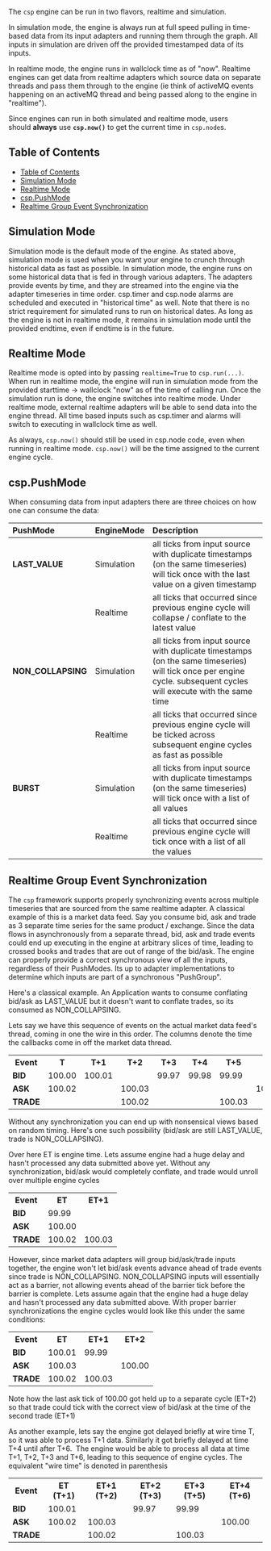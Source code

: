 The `csp` engine can be run in two flavors, realtime and simulation.

In simulation mode, the engine is always run at full speed pulling in time-based data from its input adapters and running them through the graph.
All inputs in simulation are driven off the provided timestamped data of its inputs.

In realtime mode, the engine runs in wallclock time as of "now".
Realtime engines can get data from realtime adapters which source data on separate threads and pass them through to the engine (ie think of activeMQ events happening on an activeMQ thread and being passed along to the engine in "realtime").

Since engines can run in both simulated and realtime mode, users should **always** use **`csp.now()`** to get the current time in `csp.node`s.

## Table of Contents

- [Table of Contents](#table-of-contents)
- [Simulation Mode](#simulation-mode)
- [Realtime Mode](#realtime-mode)
- [csp.PushMode](#csppushmode)
- [Realtime Group Event Synchronization](#realtime-group-event-synchronization)

## Simulation Mode

Simulation mode is the default mode of the engine.
As stated above, simulation mode is used when you want your engine to crunch through historical data as fast as possible.
In simulation mode, the engine runs on some historical data that is fed in through various adapters.
The adapters provide events by time, and they are streamed into the engine via the adapter timeseries in time order.
csp.timer and csp.node alarms are scheduled and executed in "historical time" as well.
Note that there is no strict requirement for simulated runs to run on historical dates.
As long as the engine is not in realtime mode, it remains in simulation mode until the provided endtime, even if endtime is in the future.

## Realtime Mode

Realtime mode is opted into by passing `realtime=True` to `csp.run(...)`.
When run in realtime mode, the engine will run in simulation mode from the provided starttime → wallclock "now" as of the time of calling run.
Once the simulation run is done, the engine switches into realtime mode.
Under realtime mode, external realtime adapters will be able to send data into the engine thread.
All time based inputs such as csp.timer and alarms will switch to executing in wallclock time as well.

As always, `csp.now()` should still be used in csp.node code, even when running in realtime mode.
`csp.now()` will be the time assigned to the current engine cycle.

## csp.PushMode

When consuming data from input adapters there are three choices on how one can consume the data:

| PushMode       | EngineMode | Description |
| :-------       | :--------- | :---------- |
| **LAST_VALUE** | Simulation | all ticks from input source with duplicate timestamps (on the same timeseries) will tick once with the last value on a given timestamp |
|           | Realtime   | all ticks that occurred since previous engine cycle will collapse / conflate to the latest value |
| **NON_COLLAPSING** | Simulation | all ticks from input source with duplicate timestamps (on the same timeseries) will tick once per engine cycle. subsequent cycles will execute with the same time |
|           | Realtime | all ticks that occurred since previous engine cycle will be ticked across subsequent engine cycles as fast as possible |
| **BURST**      | Simulation | all ticks from input source with duplicate timestamps (on the same timeseries) will tick once with a list of all values |
|           | Realtime | all ticks that occurred since previous engine cycle will tick once with a list of all the values |

## Realtime Group Event Synchronization

The `csp` framework supports properly synchronizing events across multiple timeseries that are sourced from the same realtime adapter.
A classical example of this is a market data feed.
Say you consume bid, ask and trade as 3 separate time series for the same product / exchange.
Since the data flows in asynchronously from a separate thread, bid, ask and trade events could end up executing in the engine at arbitrary slices of time, leading to crossed books and trades that are out of range of the bid/ask.
The engine can properly provide a correct synchronous view of all the inputs, regardless of their PushModes.
Its up to adapter implementations to determine which inputs are part of a synchronous "PushGroup".

Here's a classical example.
An Application wants to consume conflating bid/ask as LAST_VALUE but it doesn't want to conflate trades, so its consumed as NON_COLLAPSING.

Lets say we have this sequence of events on the actual market data feed's thread, coming in one the wire in this order.
The columns denote the time the callbacks come in off the market data thread.

<table>
<tbody>
<tr>
<th>Event</th>
<th>T</th>
<th>T+1</th>
<th>T+2</th>
<th>T+3</th>
<th>T+4</th>
<th>T+5</th>
<th>T+6</th>
</tr>
&#10;<tr>
<td><strong>BID</strong></td>
<td>100.00</td>
<td>100.01</td>
<td><br />
</td>
<td>99.97</td>
<td>99.98</td>
<td>99.99</td>
<td><br />
</td>
</tr>
<tr>
<td><strong>ASK</strong></td>
<td>100.02</td>
<td><br />
</td>
<td>100.03</td>
<td><br />
</td>
<td><br />
</td>
<td><br />
</td>
<td>100.00</td>
</tr>
<tr>
<td><strong>TRADE</strong></td>
<td><br />
</td>
<td><br />
</td>
<td>100.02</td>
<td><br />
</td>
<td><br />
</td>
<td>100.03</td>
<td><br />
</td>
</tr>
</tbody>
</table>

Without any synchronization you can end up with nonsensical views based on random timing.
Here's one such possibility (bid/ask are still LAST_VALUE, trade is NON_COLLAPSING).

Over here ET is engine time.
Lets assume engine had a huge delay and hasn't processed any data submitted above yet.
Without any synchronization, bid/ask would completely conflate, and trade would unroll over multiple engine cycles

<table>
<tbody>
<tr>
<th>Event</th>
<th>ET</th>
<th>ET+1</th>
</tr>
&#10;<tr>
<td><strong>BID</strong></td>
<td>99.99</td>
<td><br />
</td>
</tr>
<tr>
<td><strong>ASK</strong></td>
<td>100.00</td>
<td><br />
</td>
</tr>
<tr>
<td><strong>TRADE</strong></td>
<td>100.02</td>
<td>100.03</td>
</tr>
</tbody>
</table>

However, since market data adapters will group bid/ask/trade inputs together, the engine won't let bid/ask events advance ahead of trade events since trade is NON_COLLAPSING.
NON_COLLAPSING inputs will essentially act as a barrier, not allowing events ahead of the barrier tick before the barrier is complete.
Lets assume again that the engine had a huge delay and hasn't processed any data submitted above.
With proper barrier synchronizations the engine cycles would look like this under the same conditions:

<table>
<tbody>
<tr>
<th>Event</th>
<th>ET</th>
<th>ET+1</th>
<th>ET+2</th>
</tr>
&#10;<tr>
<td><strong>BID</strong></td>
<td>100.01</td>
<td>99.99</td>
<td><br />
</td>
</tr>
<tr>
<td><strong>ASK</strong></td>
<td>100.03</td>
<td><br />
</td>
<td>100.00</td>
</tr>
<tr>
<td><strong>TRADE</strong></td>
<td>100.02</td>
<td>100.03</td>
<td><br />
</td>
</tr>
</tbody>
</table>

Note how the last ask tick of 100.00 got held up to a separate cycle (ET+2) so that trade could tick with the correct view of bid/ask at the time of the second trade (ET+1)

As another example, lets say the engine got delayed briefly at wire time T, so it was able to process T+1 data.
Similarly it got briefly delayed at time T+4 until after T+6.  The engine would be able to process all data at time T+1, T+2, T+3 and T+6, leading to this sequence of engine cycles.
The equivalent "wire time" is denoted in parenthesis

<table>
<tbody>
<tr>
<th>Event</th>
<th>ET (T+1)</th>
<th>ET+1 (T+2)</th>
<th>ET+2 (T+3)</th>
<th>ET+3 (T+5)</th>
<th>ET+4 (T+6)</th>
</tr>
&#10;<tr>
<td><strong>BID</strong></td>
<td>100.01</td>
<td><br />
</td>
<td>99.97</td>
<td>99.99</td>
<td><br />
</td>
</tr>
<tr>
<td><strong>ASK</strong></td>
<td>100.02</td>
<td>100.03</td>
<td><br />
</td>
<td><br />
</td>
<td>100.00</td>
</tr>
<tr>
<td><strong>TRADE</strong></td>
<td><br />
</td>
<td>100.02</td>
<td><br />
</td>
<td>100.03</td>
<td><br />
</td>
</tr>
</tbody>
</table>
